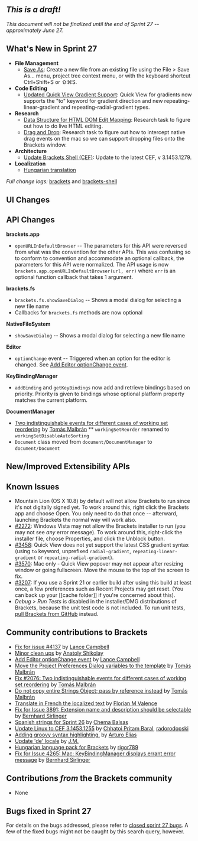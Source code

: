 _This is a draft!_
--------------------
_This document will not be finalized until the end of Sprint 27 -- approximately June 27._

What's New in Sprint 27
-----------------------
* **File Management**
    * [Save As](https://trello.com/c/wxmFpxW3): Create a new file from an existing file using the File > Save As… menu, project tree context menu, or with the keyboard shortcut Ctrl+Shift+S or ⇧⌘S.
* **Code Editing**
    * [Updated Quick View Gradient Support](https://github.com/adobe/brackets/issues/3458): Quick View for gradients now supports the "to" keyword for gradient direction and new repeating-linear-gradient and repeating-radial-gradient types.
* **Research**
    * [Data Structure for HTML DOM Edit Mapping](https://trello.com/c/lGIOrElQ): Research task to figure out how to do live HTML editing. 
    * [Drag and Drop](https://trello.com/c/PDyKD95J): Research task to figure out how to intercept native drag events on the mac so we can support dropping files onto the Brackets window. 
* **Architecture**
    * [Update Brackets Shell (CEF)](https://trello.com/c/YQlER69q): Update to the latest CEF, v 3.1453.1279.
* **Localization**
    * [Hungarian translation](https://github.com/adobe/brackets/pull/4282)

_Full change logs:_ [brackets](https://github.com/adobe/brackets/compare/sprint-26...sprint-27#commits_bucket) and [brackets-shell](https://github.com/adobe/brackets-shell/compare/sprint-26...sprint-27#commits_bucket)


UI Changes
----------

API Changes
-----------

**brackets.app**  
* `openURLInDefaultBrowser` -- The parameters for this API were reversed from what was the convention for the other APIs. This was confusing so to conform to convention and accommodate an optional callback, the parameters for this API were normalized.  The API usage is now `brackets.app.openURLInDefaultBrowser(url, err)` where `err` is an optional function callback that takes 1 argument.

**brackets.fs**
* `brackets.fs.showSaveDialog` -- Shows a modal dialog for selecting a new file name
* Callbacks for `brackets.fs` methods are now optional

**NativeFileSystem**
* `showSaveDialog` -- Shows a modal dialog for selecting a new file name

**Editor**

* `optionChange` event -- Triggered when an option for the editor is changed. See [Add Editor optionChange event](https://github.com/adobe/brackets/pull/4162).

**KeyBindingManager**

* `addBinding` and `getKeyBindings` now add and retrieve bindings based on priority. Priority is given to bindings whose optional platform property matches the current platform.

**DocumentManager**

* [Two indistinguishable events for different cases of working set reordering](https://github.com/adobe/brackets/pull/3080) by [Tomás Malbrán](https://github.com/TomMalbran)
** `workingSetReorder` renamed to `workingSetDisableAutoSorting` 
* `Document` class moved from `document/DocumentManager` to `document/Document`

New/Improved Extensibility APIs
-------------------------------


Known Issues
------------
* Mountain Lion (OS X 10.8) by default will not allow Brackets to run since it's not digitally signed yet. To work around this, right click the Brackets app and choose Open. You only need to do that once -- afterward, launching Brackets the normal way will work also.
* [#2272](https://github.com/adobe/brackets/issues/2272): Windows Vista may not allow the Brackets installer to run (you may not see _any_ error message). To work around this, right-click the installer file, choose Properties, and click the Unblock button.
* [#3458](https://github.com/adobe/brackets/issues/3458): Quick View does not yet support the latest CSS gradient syntax (using `to` keyword, unprefixed `radial-gradient`, `repeating-linear-gradient` or `repeating-radial-gradient`).
* [#3570](https://github.com/adobe/brackets/issues/3570): Mac only - Quick View popover may not appear after resizing window or going fullscreen. Move the mouse to the top of the screen to fix.
* [#3207](https://github.com/adobe/brackets/issues/3207): If you use a Sprint 21 or earlier build after using this build at least once, a few preferences such as Recent Projects may get reset. (You can back up your [[cache folder]] if you're concerned about this).
* _Debug > Run Tests_ is disabled in the installer/DMG distributions of Brackets, because the unit test code is not included. To run unit tests, [pull Brackets from GitHub](https://github.com/adobe/brackets/wiki/How-to-Hack-on-Brackets#wiki-getcode) instead.


Community contributions to Brackets
-----------------------------------
* [Fix for issue #4137](https://github.com/adobe/brackets/pull/4166) by [Lance Campbell](https://github.com/lkcampbell)
* [Minor clean ups](https://github.com/adobe/brackets/pull/4059) by [Anatoly Shikolay](https://github.com/shikolay)
* [Add Editor optionChange event](https://github.com/adobe/brackets/pull/4162) by [Lance Campbell](https://github.com/lkcampbell)
* [Move the Project Preferences Dialog variables to the template](https://github.com/adobe/brackets/pull/3286) by [Tomás Malbrán](https://github.com/TomMalbran)
* [Fix #2076: Two indistinguishable events for different cases of working set reordering](https://github.com/adobe/brackets/pull/3080) by [Tomás Malbrán](https://github.com/TomMalbran)
* [Do not copy entire Strings Object; pass by reference instead](https://github.com/adobe/brackets/pull/4260) by [Tomás Malbrán](https://github.com/TomMalbran)
* [Translate in French the localized text](https://github.com/adobe/brackets/pull/4005) by [Florian M Valence](https://github.com/FloValence)
* [Fix for Issue 3891: Extension name and description should be selectable](https://github.com/adobe/brackets/pull/4284) by [Bernhard Sirlinger](https://github.com/WebsiteDeveloper)
* [Spanish strings for Sprint 26](https://github.com/adobe/brackets/pull/4286) by [Chema Balsas](https://github.com/jbalsas)
* [Update Linux to CEF 3.1453.1255](https://github.com/adobe/brackets-shell/pull/264) by [Chhatoi Pritam Baral](https://github.com/pritambaral), [radorodopski](https://github.com/radorodopski)
* [Adding groovy syntax highlighting.](https://github.com/adobe/brackets/pull/4322) by [Arturo Elias](https://github.com/arturoeanton)
* [Update 'de' locale](https://github.com/adobe/brackets/pull/4279) by [J.M.](https://github.com/mynetx)
* [Hungarian language pack for Brackets](https://github.com/adobe/brackets/pull/4282) by [rigor789](https://github.com/rigor789)
* [Fix for Issue 4265: Mac: KeyBindingManager displays errant error message](https://github.com/adobe/brackets/pull/4305) by [Bernhard Sirlinger](https://github.com/WebsiteDeveloper)

Contributions _from_ the Brackets community
-------------------------------------------

* None

Bugs fixed in Sprint 27
-----------------------
For details on the bugs addressed, please refer to [closed sprint 27 bugs](https://github.com/adobe/brackets/issues?labels=&milestone=14&state=closed). A few of the fixed bugs might not be caught by this search query, however.